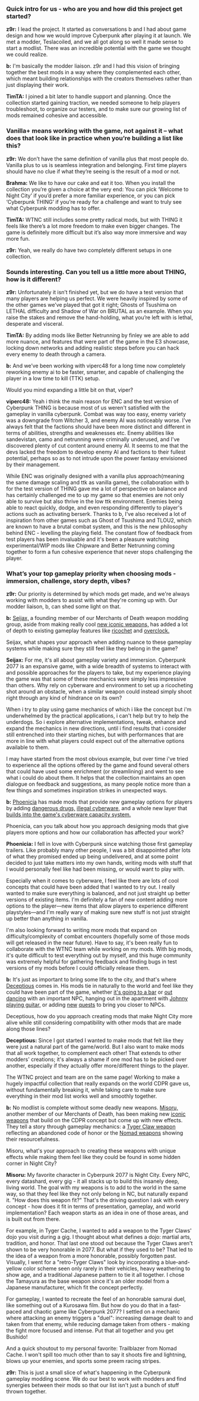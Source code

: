 ### Quick intro for us - who are you and how did this project get started?

**z9r:** I lead the project. It started as conversations b and I had about game design and how we would improve Cyberpunk after playing it at launch. We met a modder, Teslacoiled, and we all got along so well it made sense to start a modlist. There was an incredible potential with the game we thought we could realize.

**b:** I'm basically the modder liaison. z9r and I had this vision of bringing together the best mods in a way where they complemented each other, which meant building relationships with the creators themselves rather than just displaying their work.

**TimTA:** I joined a bit later to handle support and planning. Once the collection started gaining traction, we needed someone to help players troubleshoot, to organize our testers, and to make sure our growing list of mods remained cohesive and accessible.

### Vanilla+ means working with the game, not against it – what does that look like in practice when you’re building a list like this?

**z9r:** We don’t have the same definition of vanilla plus that most people do. Vanilla plus to us is seamless integration and belonging. First time players should have no clue if what they’re seeing is the result of a mod or not. 

**Brahma:** We like to have our cake and eat it too. When you install the collection you’re given a choice at the very end: You can pick ‘Welcome to Night City’ if you’d prefer a more familiar experience, or you can pick ‘Cyberpunk THING’ if you’re ready for a challenge and want to truly see what Cyberpunk modding has to offer.

**TimTA:** WTNC still includes some pretty radical mods, but with THING it feels like there’s a lot more freedom to make even bigger changes. The game is definitely more difficult but it’s also way more immersive and way more fun. 

**z9r:** Yeah, we really do have two completely different setups in one collection. 

### Sounds interesting. Can you tell us a little more about THING, how is it different?

**z9r:** Unfortunately it isn’t finished yet, but we do have a test version that many players are helping us perfect. We were heavily inspired by some of the other games we’ve played that got it right; Ghosts of Tsushima on LETHAL difficulty and Shadow of War on BRUTAL as an example. When you raise the stakes and remove the hand-holding, what you’re left with is lethal, desperate and visceral.

**TimTA:** By adding mods like Better Netrunning by finley we are able to add more nuance, and features that were part of the game in the E3 showcase, locking down networks and adding realistic steps before you can hack every enemy to death through a camera. 

**b:** And we’ve been working with viperc48 for a long time now completely reworking enemy ai to be faster, smarter, and capable of challenging the player in a low time to kill (TTK) setup. 

Would you mind expanding a little bit on that, viper?

**viperc48:** Yeah i think the main reason for ENC and the test version of Cyberpunk THING is because most of us weren't satisfied with the gameplay in vanilla cyberpunk. Combat was way too easy, enemy variety was a downgrade from Witcher 3, and enemy AI was noticeably worse. I've always felt that the factions should have been more distinct and different in terms of abilities, strengths and weaknesses etc. Enemy abilities like sandevistan, camo and netrunning were criminally underused, and I've discovered plenty of cut content around enemy AI. It seems to me that the devs lacked the freedom to develop enemy AI and factions to their fullest potential, perhaps so as to not intrude upon the power fantasy envisioned by their management. 

While ENC was originally designed with a vanilla plus approach(meaning the same damage scaling and ttk as vanilla game), the collaboration with b for the test version of THING gave me a lot of perspective on balance and has certainly challenged me to up my game so that enemies are not only able to survive but also thrive in the low ttk environment. Enemies being able to react quickly, dodge, and even responding differently to player's actions such as activating berserk. Thanks to b, I've also received a lot of inspiration from other games such as Ghost of Tsushima and TLOU2, which are known to have a brutal combat system, and this is the new philosophy behind ENC - levelling the playing field. The constant flow of feedback from test players has been invaluable and it's been a pleasure watching experimental/WIP mods like Chipware and Better Netrunning coming together to form a fun cohesive experience that never stops challenging the player.

### What’s your top gameplay priority when choosing mods - immersion, challenge, story depth, vibes?

**z9r:** Our priority is determined by which mods get made, and we're always working with modders to assist with what they're coming up with. Our modder liaison, b, can shed some light on that. 

**b:** [Seijax,](https://next.nexusmods.com/profile/Seijax/mods?sortBy=endorsements) a founding member of our Merchants of Death weapon modding group, aside from making really cool [new iconic weapons,](https://www.nexusmods.com/cyberpunk2077/mods/15889) has added a lot of depth to existing gameplay features like [ricochet](https://www.nexusmods.com/cyberpunk2077/mods/7197) and [overclock.](https://www.nexusmods.com/cyberpunk2077/mods/14255) 

Seijax, what shapes your approach when adding nuance to these gameplay systems while making sure they still feel like they belong in the game?

**Seijax:** For me, it's all about gameplay variety and immersion. Cyberpunk 2077 is an expansive game, with a wide breadth of systems to interact with and possible approaches for the players to take, but my experience playing the game was that some of these mechanics were simply less impressive than others. Why rely on cyberware and environment to set up a ricocheting shot around an obstacle, when a similar weapon could instead simply shoot right through any kind of hindrance on its own? 

When i try to play using game mechanics of which i like the concept but i'm underwhelmed by the practical applications, i can't help but try to help the underdogs. So i explore alternative implementations, tweak, enhance and expand the mechanics in new directions, until i find results that i consider still entrenched into their starting niches, but with performances that are more in line with what players could expect out of the alternative options available to them. 

I may have started from the most obvious example, but over time i've tried to experience all the options offered by the game and found several others that could have used some enrichment (or streamlining) and went to see what i could do about them. It helps that the collection maintains an open dialogue on feedback and suggestions, as many people notice more than a few things and sometimes inspiration strikes in unexpected ways.

**b:** [Phoenicia](https://next.nexusmods.com/profile/Phoenicia4/mods?gameId=3333) has made mods that provide new gameplay options for players by adding [dangerous drugs,](https://www.nexusmods.com/cyberpunk2077/mods/14094) [illegal cyberware,](https://www.nexusmods.com/cyberpunk2077/mods/16031) and a whole new layer that [builds into the game's cyberware capacity system.](https://www.nexusmods.com/cyberpunk2077/mods/19798) 

Phoenicia, can you talk about how you approach designing mods that give players more options and how our collaboration has affected your work?

**Phoenicia:** I fell in love with Cyberpunk since watching those first gameplay trailers. Like probably many other people, I was a bit disappointed after lots of what they promised ended up being undelivered, and at some point decided to just take matters into my own hands, writing mods with stuff that I would personally feel like had been missing, or would want to play with.

Especially when it comes to cyberware, I feel like there are lots of cool concepts that could have been added that I wanted to try out. I really wanted to make sure everything is balanced, and not just straight up better versions of existing items. I'm definitely a fan of new content adding more options to the player—new items that allow players to experience different playstyles—and I'm really wary of making sure new stuff is not just straight up better than anything in vanilla.

I'm also looking forward to writing more mods that expand on difficulty/complexity of combat encounters (hopefully some of those mods will get released in the near future). Have to say, it's been really fun to collaborate with the WTNC team while working on my mods. With big mods, it's quite difficult to test everything out by myself, and this huge community was extremely helpful for gathering feedback and finding bugs in test versions of my mods before I could officially release them.

**b:** It's just as important to bring some life to the city, and that's where [Deceptious](https://next.nexusmods.com/profile/deceptious/mods?gameId=3333) comes in. His mods tie in naturally to the world and feel like they could have been part of the game, whether [it's going to a bar](https://www.nexusmods.com/cyberpunk2077/mods/5519) or [out dancing](https://www.nexusmods.com/cyberpunk2077/mods/10615) with an important NPC, hanging out in the apartment with [Johnny playing guitar,](https://www.nexusmods.com/cyberpunk2077/mods/13779) or adding [new](https://www.nexusmods.com/cyberpunk2077/mods/7834) [quests](https://www.nexusmods.com/cyberpunk2077/mods/7833) to bring you closer to NPCs. 

Deceptious, how do you approach creating mods that make Night City more alive while still considering compatibility with other mods that are made along those lines?

**Deceptious:** Since I got started I wanted to make mods that felt like they were just a natural part of the game/world. But I also want to make mods that all work together, to complement each other! That extends to other modders' creations; it's always a shame if one mod has to be picked over another, especially if they actually offer more/different things to the player.

The WTNC project and team are on the same page! Working to make a hugely impactful collection that really expands on the world CDPR gave us, without fundamentally breaking it, while taking care to make sure everything in their mod list works well and smoothly together.

**b:** No modlist is complete without some deadly new weapons. [Misoru,](https://next.nexusmods.com/profile/ogMisoru?gameId=3333) another member of our Merchants of Death, has been making new [iconic weapons](https://www.nexusmods.com/cyberpunk2077/mods/20073) that build on the CDPR concept but come up with new effects. They tell a story through gameplay mechanics: a [Tyger Claw weapon](https://www.nexusmods.com/cyberpunk2077/mods/20827) reflecting an abandoned code of honor or the [Nomad weapons](https://www.nexusmods.com/cyberpunk2077/mods/19234) showing their resourcefulness. 

Misoru, what's your approach to creating these weapons with unique effects while making them feel like they could be found in some hidden corner in Night City? 

**Misoru:** My favorite character in Cyberpunk 2077 is Night City. Every NPC, every datashard, every gig - it all stacks up to build this insanely deep, living world. The goal with my weapons is to add to the world in the same way, so that they feel like they not only belong in NC, but naturally expand it. "How does this weapon fit?" That's the driving question I ask with every concept - how does it fit in terms of presentation, gameplay, and world implementation? Each weapon starts as an idea in one of those areas, and is built out from there.

For example, in Tyger Cache, I wanted to add a weapon to the Tyger Claws' dojo you visit during a gig. I thought about what defines a dojo: martial arts, tradition, and honor. That last one stood out because the Tyger Claws aren't shown to be very honorable in 2077. But what if they used to be? That led to the idea of a weapon from a more honorable, possibly forgotten past. Visually, I went for a "retro-Tyger Claws" look by incorporating a blue-and-yellow color scheme seen only rarely in their vehicles, heavy weathering to show age, and a traditional Japanese pattern to tie it all together. I chose the Tamayura as the base weapon since it's an older model from a Japanese manufacturer, which fit the concept perfectly.

For gameplay, I wanted to recreate the feel of an honorable samurai duel, like something out of a Kurosawa film. But how do you do that in a fast-paced and chaotic game like Cyberpunk 2077? I settled on a mechanic where attacking an enemy triggers a "duel": increasing damage dealt to and taken from that enemy, while reducing damage taken from others - making the fight more focused and intense. Put that all together and you get Bushido!

And a quick shoutout to my personal favorite: Trailblazer from Nomad Cache. I won't spill too much other than to say it shoots fire and lightning, blows up your enemies, and sports some preem racing stripes.

**z9r:** This is just a small slice of what's happening in the Cyberpunk gameplay modding scene. We do our best to work with modders and find synergies between their mods so that our list isn't just a bunch of stuff thrown together.
